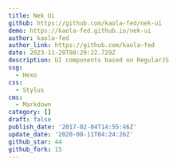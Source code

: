 ```yaml
---
title: Nek Ui
github: https://github.com/kaola-fed/nek-ui
demo: https://kaola-fed.github.io/nek-ui
author: kaola-fed
author_link: https://github.com/kaola-fed
date: 2023-11-28T08:29:22.729Z
description: UI components based on RegularJS
ssg:
  - Hexo
css:
  - Stylus
cms:
  - Markdown
category: []
draft: false
publish_date: '2017-02-04T14:55:46Z'
update_date: '2020-08-11T04:24:26Z'
github_star: 44
github_fork: 15
---
```

